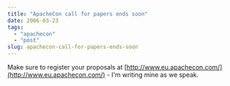 ```yaml
---
title: "ApacheCon call for papers ends soon"
date: 2006-03-23
tags: 
  - "apachecon"
  - "post"
slug: apachecon-call-for-papers-ends-soon
---
```


Make sure to register your proposals at [http://www.eu.apachecon.com/](http://www.eu.apachecon.com/) - I'm writing mine as we speak.
